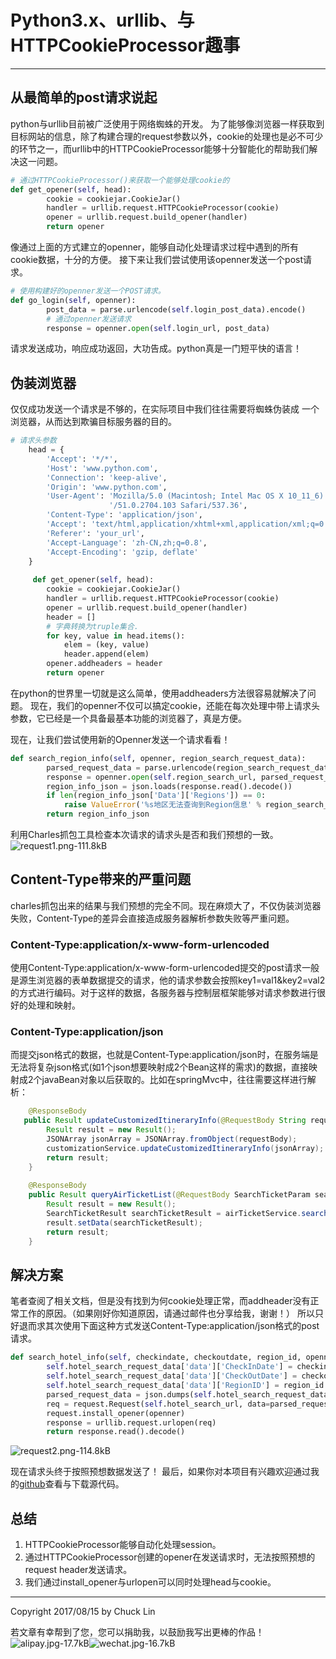 # Python3.x、urllib、与HTTPCookieProcessor趣事


---

## 从最简单的post请求说起
python与urllib目前被广泛使用于网络蜘蛛的开发。
为了能够像浏览器一样获取到目标网站的信息，除了构建合理的request参数以外，cookie的处理也是必不可少的环节之一，而urllib中的HTTPCookieProcessor能够十分智能化的帮助我们解决这一问题。
```python
# 通过HTTPCookieProcessor()来获取一个能够处理cookie的
def get_opener(self, head):
        cookie = cookiejar.CookieJar()
        handler = urllib.request.HTTPCookieProcessor(cookie)
        opener = urllib.request.build_opener(handler)
        return opener

```
像通过上面的方式建立的openner，能够自动化处理请求过程中遇到的所有cookie数据，十分的方便。
接下来让我们尝试使用该openner发送一个post请求。
```python 
# 使用构建好的openner发送一个POST请求。
def go_login(self, openner):
        post_data = parse.urlencode(self.login_post_data).encode()
        # 通过openner发送请求
        response = openner.open(self.login_url, post_data)
```
请求发送成功，响应成功返回，大功告成。python真是一门短平快的语言！

## 伪装浏览器
仅仅成功发送一个请求是不够的，在实际项目中我们往往需要将蜘蛛伪装成
一个浏览器，从而达到欺骗目标服务器的目的。
```python
# 请求头参数
    head = {
        'Accept': '*/*',
        'Host': 'www.python.com',
        'Connection': 'keep-alive',
        'Origin': 'www.python.com',
        'User-Agent': 'Mozilla/5.0 (Macintosh; Intel Mac OS X 10_11_6) AppleWebKit/537.36 (KHTML, like Gecko) Chrome'
                      '/51.0.2704.103 Safari/537.36',
        'Content-Type': 'application/json',
        'Accept': 'text/html,application/xhtml+xml,application/xml;q=0.9,image/webp,*/*;q=0.8',
        'Referer': 'your_url',
        'Accept-Language': 'zh-CN,zh;q=0.8',
        'Accept-Encoding': 'gzip, deflate'
    }
    
     def get_opener(self, head):
        cookie = cookiejar.CookieJar()
        handler = urllib.request.HTTPCookieProcessor(cookie)
        opener = urllib.request.build_opener(handler)
        header = []
        # 字典转换为truple集合.
        for key, value in head.items():
            elem = (key, value)
            header.append(elem)
        opener.addheaders = header
        return opener
```
在python的世界里一切就是这么简单，使用addheaders方法很容易就解决了问题。
现在，我们的openner不仅可以搞定cookie，还能在每次处理中带上请求头参数，它已经是一个具备最基本功能的浏览器了，真是方便。

现在，让我们尝试使用新的Openner发送一个请求看看！
```python
def search_region_info(self, openner, region_search_request_data):
        parsed_request_data = parse.urlencode(region_search_request_data).encode()
        response = openner.open(self.region_search_url, parsed_request_data)
        region_info_json = json.loads(response.read().decode())
        if len(region_info_json['Data']['Regions']) == 0:
            raise ValueError('%s地区无法查询到Region信息' % region_search_request_data['keyword'])
        return region_info_json
```
利用Charles抓包工具检查本次请求的请求头是否和我们预想的一致。
![request1.png-111.8kB][1]

## Content-Type带来的严重问题
charles抓包出来的结果与我们预想的完全不同。现在麻烦大了，不仅伪装浏览器失败，Content-Type的差异会直接造成服务器解析参数失败等严重问题。

### Content-Type:application/x-www-form-urlencoded
使用Content-Type:application/x-www-form-urlencoded提交的post请求一般是源生浏览器的表单数据提交的请求，他的请求参数会按照key1=val1&key2=val2 的方式进行编码。对于这样的数据，各服务器与控制层框架能够对请求参数进行很好的处理和映射。

### Content-Type:application/json
而提交json格式的数据，也就是Content-Type:application/json时，在服务端是无法将复杂json格式(如1个json想要映射成2个Bean这样的需求)的数据，直接映射成2个javaBean对象以后获取的。比如在springMvc中，往往需要这样进行解析：
```java
    @ResponseBody
   public Result updateCustomizedItineraryInfo(@RequestBody String requestBody) {
        Result result = new Result();
        JSONArray jsonArray = JSONArray.fromObject(requestBody);
        customizationService.updateCustomizedItineraryInfo(jsonArray);
        return result;
    }
    
    @ResponseBody
    public Result queryAirTicketList(@RequestBody SearchTicketParam searchTicketParam) {
        Result result = new Result();
        SearchTicketResult searchTicketResult = airTicketService.searchAirTickets(searchTicketParam);
        result.setData(searchTicketResult);
        return result;
    }
```


## 解决方案
笔者查阅了相关文档，但是没有找到为何cookie处理正常，而addheader没有正常工作的原因。（如果刚好你知道原因，请通过邮件也分享给我，谢谢！）
所以只好退而求其次使用下面这种方式发送Content-Type:application/json格式的post请求。
```python
def search_hotel_info(self, checkindate, checkoutdate, region_id, openner):
        self.hotel_search_request_data['data']['CheckInDate'] = checkindate
        self.hotel_search_request_data['data']['CheckOutDate'] = checkoutdate
        self.hotel_search_request_data['data']['RegionID'] = region_id
        parsed_request_data = json.dumps(self.hotel_search_request_data).encode()
        req = request.Request(self.hotel_search_url, data=parsed_request_data, headers=self.head)
        request.install_opener(openner)
        response = urllib.request.urlopen(req)
        return response.read().decode()

```

![request2.png-114.8kB][2]

现在请求头终于按照预想数据发送了！
最后，如果你对本项目有兴趣欢迎通过我的[github](https://github.com/mikumikulch/web-spider)查看与下载源代码。


## 总结
1. HTTPCookieProcessor能够自动化处理session。
2. 通过HTTPCookieProcessor创建的opener在发送请求时，无法按照预想的request header发送请求。
3. 我们通过install_opener与urlopen可以同时处理head与cookie。

---
Copyright 2017/08/15 by Chuck Lin

若文章有幸帮到了您，您可以捐助我，以鼓励我写出更棒的作品！
![alipay.jpg-17.7kB][99]![wechat.jpg-16.7kB][98]


[99]: http://static.zybuluo.com/mikumikulch/6g65s5tsspdmsk87a8ariszo/alipay.jpg
[98]: http://static.zybuluo.com/mikumikulch/rk5hldgo4wi9fv23xu3vm8pf/wechat.jpg




  [1]: http://static.zybuluo.com/mikumikulch/3ui3k7w92v6b9ooq0vn8nf4a/request1.png
  [2]: http://static.zybuluo.com/mikumikulch/b2parqmc5oh5gjar7965nba5/request2.png